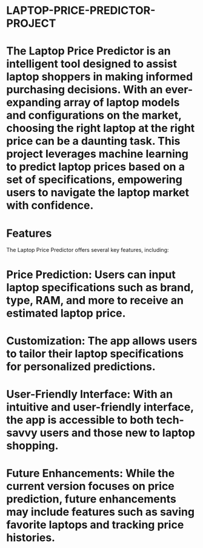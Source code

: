 # LAPTOP-PRICE-PREDICTOR-PROJECT
# The Laptop Price Predictor is an intelligent tool designed to assist laptop shoppers in making informed purchasing decisions. With an ever-expanding array of laptop models and configurations on the market, choosing the right laptop at the right price can be a daunting task. This project leverages machine learning to predict laptop prices based on a set of specifications, empowering users to navigate the laptop market with confidence.
# Features

The Laptop Price Predictor offers several key features, including:

# Price Prediction:  Users can input laptop specifications such as brand, type, RAM, and more to receive an estimated laptop price.
# Customization: The app allows users to tailor their laptop specifications for personalized predictions.
# User-Friendly Interface: With an intuitive and user-friendly interface, the app is accessible to both tech-savvy users and those new to laptop shopping.
# Future Enhancements: While the current version focuses on price prediction, future enhancements may include features such as saving favorite laptops and tracking price histories.
